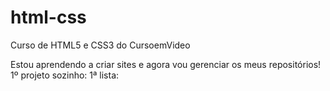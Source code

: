 # html-css
 Curso de HTML5 e CSS3 do CursoemVideo

 Estou aprendendo a criar sites e agora vou gerenciar os meus repositórios!
1º projeto sozinho:
<a href= "https://imp41.github.io/html-css/exercícios/desafio005"></a>
1ª lista:
<a href= "https://github.com/Imp41/html-css/tree/main/exerc%C3%ADcios/ex024">


